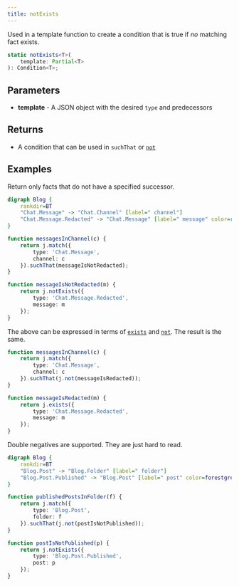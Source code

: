 ```yaml
---
title: notExists
---
```


Used in a template function to create a condition that is true if *no* matching fact exists.

```typescript
static notExists<T>(
    template: Partial<T>
): Condition<T>;
```

## Parameters

* **template** - A JSON object with the desired `type` and predecessors

## Returns

* A condition that can be used in `suchThat` or [`not`](../not/)

## Examples

Return only facts that do not have a specified successor.

```dot
digraph Blog {
    rankdir=BT
    "Chat.Message" -> "Chat.Channel" [label=" channel"]
    "Chat.Message.Redacted" -> "Chat.Message" [label=" message" color=red]
}
```

```typescript
function messagesInChannel(c) {
    return j.match({
        type: 'Chat.Message',
        channel: c
    }).suchThat(messageIsNotRedacted);
}

function messageIsNotRedacted(m) {
    return j.notExists({
        type: 'Chat.Message.Redacted',
        message: m
    });
}
```

The above can be expressed in terms of [`exists`](../exists/) and [`not`](../not/).
The result is the same.

```typescript
function messagesInChannel(c) {
    return j.match({
        type: 'Chat.Message',
        channel: c
    }).suchThat(j.not(messageIsRedacted));
}

function messageIsRedacted(m) {
    return j.exists({
        type: 'Chat.Message.Redacted',
        message: m
    });
}
```

Double negatives are supported.
They are just hard to read.

```dot
digraph Blog {
    rankdir=BT
    "Blog.Post" -> "Blog.Folder" [label=" folder"]
    "Blog.Post.Published" -> "Blog.Post" [label=" post" color=forestgreen]
}
```

```typescript
function publishedPostsInFolder(f) {
    return j.match({
        type: 'Blog.Post',
        folder: f
    }).suchThat(j.not(postIsNotPublished));
}

function postIsNotPublished(p) {
    return j.notExists({
        type: 'Blog.Post.Published',
        post: p
    });
}
```